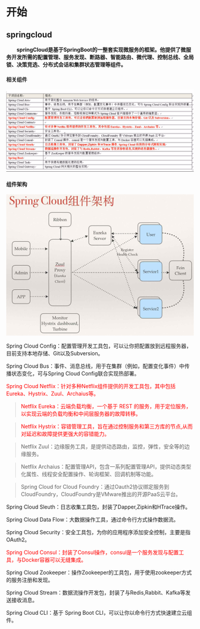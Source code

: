 # 开始

## springcloud

&emsp;&emsp;**springCloud是基于SpringBoot的一整套实现微服务的框架。他提供了微服务开发所需的配置管理、服务发现、断路器、智能路由、微代理、控制总线、全局锁、决策竞选、分布式会话和集群状态管理等组件。**

#### 相关组件

![](/assets/相关组件.png)

#### 组件架构

![](/assets/组件架构.png)

Spring Cloud Config：配置管理开发工具包，可以让你把配置放到远程服务器，目前支持本地存储、Git以及Subversion。

  Spring Cloud Bus：事件、消息总线，用于在集群（例如，配置变化事件）中传播状态变化，可与Spring Cloud Config联合实现热部署。

  <font color=red>Spring Cloud Netflix：针对多种Netflix组件提供的开发工具包，其中包括Eureka、Hystrix、Zuul、Archaius等。</font>

  > <font color=red> Netflix Eureka：云端负载均衡，一个基于 REST 的服务，用于定位服务，以实现云端的负载均衡和中间层服务器的故障转移。</font>
  
  > <font color=red> Netflix Hystrix：容错管理工具，旨在通过控制服务和第三方库的节点,从而对延迟和故障提供更强大的容错能力。</font>

  > Netflix Zuul：边缘服务工具，是提供动态路由，监控，弹性，安全等的边缘服务。

  > Netflix Archaius：配置管理API，包含一系列配置管理API，提供动态类型化属性、线程安全配置操作、轮询框架、回调机制等功能。

  > Spring Cloud for Cloud Foundry：通过Oauth2协议绑定服务到CloudFoundry，CloudFoundry是VMware推出的开源PaaS云平台。

  Spring Cloud Sleuth：日志收集工具包，封装了Dapper,Zipkin和HTrace操作。

  Spring Cloud Data Flow：大数据操作工具，通过命令行方式操作数据流。
  
  Spring Cloud Security：安全工具包，为你的应用程序添加安全控制，主要是指OAuth2。
  
  <font color=red> Spring Cloud Consul：封装了Consul操作，consul是一个服务发现与配置工具，与Docker容器可以无缝集成。</font>
  

  Spring Cloud Zookeeper：操作Zookeeper的工具包，用于使用zookeeper方式的服务注册和发现。

  Spring Cloud Stream：数据流操作开发包，封装了与Redis,Rabbit、Kafka等发送接收消息。

  Spring Cloud CLI：基于 Spring Boot CLI，可以让你以命令行方式快速建立云组件。

